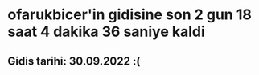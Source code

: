 # ofarukbicer'in gidisine son 2 gun 18 saat 4 dakika 36 saniye kaldi

## Gidis tarihi: 30.09.2022 :(